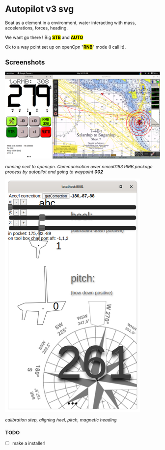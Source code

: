 # Autopilot v3 svg

Boat as a element in a environment, water interacting with mass, accelerations, forces, heading. 

We want go there ! Big **<mark>STB</mark>** and **<mark>AUTO</mark>**

Ok to a way point set up on openCpn "**<mark>RNB</mark>**" mode (I call it). 





## Screenshots

![](../../screenShots/autopilotAndOpencpnRMB.png)

*running next to opencpn. Communication ower nmea0183 RMB package process by autopilot and going to waypoint **002***





![](../../screenShots/calibrateScreen.png)

*calibration step, aligning heel, pitch, magnetic heading*



### TODO

- [ ] make a installer!
